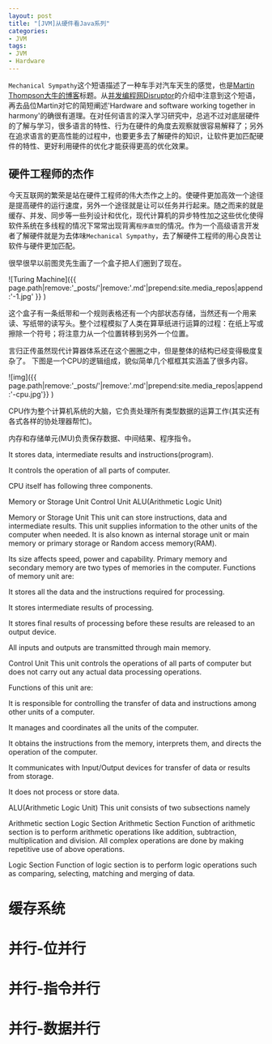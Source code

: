 ```yaml
---
layout: post
title: "[JVM]从硬件看Java系列"
categories:
- JVM
tags:
- JVM
- Hardware
---
```

`Mechanical Sympathy`这个短语描述了一种车手对汽车天生的感觉，也是[Martin Thompson大牛的博客](http://mechanical-sympathy.blogspot.sg/)标题。从[并发编程网Disruptor](http://ifeve.com/disruptor-cacheline-padding/)的介绍中注意到这个短语，再去品位Martin对它的简短阐述'Hardware and software working together in harmony'的确很有道理。在对任何语言的深入学习研究中，总逃不过对底层硬件的了解与学习，很多语言的特性、行为在硬件的角度去观察就很容易解释了；另外在追求语言的更高性能的过程中，也要更多去了解硬件的知识，让软件更加匹配硬件的特性、更好利用硬件的优化才能获得更高的优化效果。



硬件工程师的杰作
--------------------
今天互联网的繁荣是站在硬件工程师的伟大杰作之上的。使硬件更加高效一个途径是提高硬件的运行速度，另外一个途径就是让可以任务并行起来。随之而来的就是缓存、并发、同步等一些列设计和优化，现代计算机的异步特性加之这些优化使得软件系统在多线程的情况下常常出现背离`程序直觉`的情况。作为一个高级语言开发者了解硬件就是为去体味`Mechanical Sympathy`，去了解硬件工程师的用心良苦让软件与硬件更加匹配。

很早很早以前图灵先生画了一个盒子把人们圈到了现在。

![Turing Machine]({{ page.path|remove:'_posts/'|remove:'.md'|prepend:site.media_repos|append:'-1.jpg' }} )

这个盒子有一条纸带和一个规则表格还有一个内部状态存储，当然还有一个用来读、写纸带的读写头。整个过程模拟了人类在算草纸进行运算的过程：在纸上写或擦除一个符号；将注意力从一个位置转移到另外一个位置。

言归正传虽然现代计算器体系还在这个圈圈之中，但是整体的结构已经变得极度复杂了。
下图是一个CPU的逻辑组成，貌似简单几个框框其实涵盖了很多内容。

![img]({{ page.path|remove:'_posts/'|remove:'.md'|prepend:site.media_repos|append:'-cpu.jpg'}} )

CPU作为整个计算机系统的大脑，它负责处理所有类型数据的运算工作(其实还有各式各样的协处理器帮忙)。

内存和存储单元(MU)负责保存数据、中间结果、程序指令。


It stores data, intermediate results and instructions(program).

It controls the operation of all parts of computer.

CPU itself has following three components.

Memory or Storage Unit
Control Unit
ALU(Arithmetic Logic Unit)

Memory or Storage Unit
This unit can store instructions, data and intermediate results. This unit supplies information to the other units of the computer when needed. It is also known as internal storage unit or main memory or primary storage or Random access memory(RAM).

Its size affects speed, power and capability. Primary memory and secondary memory are two types of memories in the computer. Functions of memory unit are:

It stores all the data and the instructions required for processing.

It stores intermediate results of processing.

It stores final results of processing before these results are released to an output device.

All inputs and outputs are transmitted through main memory.

Control Unit
This unit controls the operations of all parts of computer but does not carry out any actual data processing operations.

Functions of this unit are:

It is responsible for controlling the transfer of data and instructions among other units of a computer.

It manages and coordinates all the units of the computer.

It obtains the instructions from the memory, interprets them, and directs the operation of the computer.

It communicates with Input/Output devices for transfer of data or results from storage.

It does not process or store data.

ALU(Arithmetic Logic Unit)
This unit consists of two subsections namely

Arithmetic section
Logic Section
Arithmetic Section
Function of arithmetic section is to perform arithmetic operations like addition, subtraction, multiplication and division. All complex operations are done by making repetitive use of above operations.

Logic Section
Function of logic section is to perform logic operations such as comparing, selecting, matching and merging of data.


缓存系统
====================

并行-位并行
====================

并行-指令并行
====================

并行-数据并行
====================











